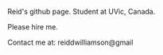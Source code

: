 Reid's github page.
Student at UVic, Canada.

Please hire me.

Contact me at: reiddwilliamson@gmail
